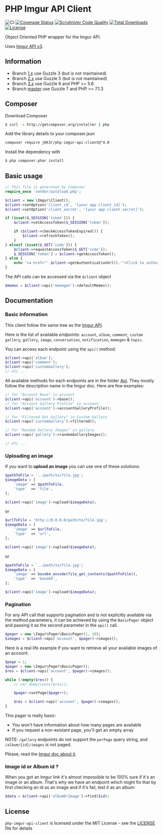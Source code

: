 # PHP Imgur API Client

![CI](https://github.com/j0k3r/php-imgur-api-client/workflows/CI/badge.svg)
[![Coverage Status](https://coveralls.io/repos/j0k3r/php-imgur-api-client/badge.svg?branch=master&service=github)](https://coveralls.io/github/j0k3r/php-imgur-api-client?branch=master)
[![Scrutinizer Code Quality](https://scrutinizer-ci.com/g/j0k3r/php-imgur-api-client/badges/quality-score.png?branch=master)](https://scrutinizer-ci.com/g/j0k3r/php-imgur-api-client/?branch=master)
[![Total Downloads](https://poser.pugx.org/j0k3r/php-imgur-api-client/downloads)](https://packagist.org/packages/j0k3r/php-imgur-api-client)
[![License](https://poser.pugx.org/j0k3r/php-imgur-api-client/license)](https://packagist.org/packages/j0k3r/php-imgur-api-client)

Object Oriented PHP wrapper for the Imgur API.

Uses [Imgur API v3](https://api.imgur.com/).

## Information

* Branch [1.x](https://github.com/j0k3r/php-imgur-api-client/tree/1.x) use Guzzle 3 (but is not maintained)
* Branch [2.x](https://github.com/j0k3r/php-imgur-api-client/tree/2.x) use Guzzle 5 (but is not maintained)
* Branch [3.x](https://github.com/j0k3r/php-imgur-api-client/tree/3.x) use Guzzle 6 and PHP >= 5.6
* Branch [master](https://github.com/j0k3r/php-imgur-api-client/tree/master) use Guzzle 7 and PHP >= 7.1.3

## Composer

Download Composer

```bash
$ curl -s http://getcomposer.org/installer | php
```

Add the library details to your composer.json

```bash
composer require j0k3r/php-imgur-api-client@^4.0
```

Install the dependency with

```bash
$ php composer.phar install
```

## Basic usage

```php
// This file is generated by Composer
require_once 'vendor/autoload.php';

$client = new \Imgur\Client();
$client->setOption('client_id', '[your app client id]');
$client->setOption('client_secret', '[your app client secret]');

if (isset($_SESSION['token'])) {
    $client->setAccessToken($_SESSION['token']);

    if ($client->checkAccessTokenExpired()) {
        $client->refreshToken();
    }
} elseif (isset($_GET['code'])) {
    $client->requestAccessToken($_GET['code']);
    $_SESSION['token'] = $client->getAccessToken();
} else {
    echo '<a href="'.$client->getAuthenticationUrl().'">Click to authorize</a>';
}
```

The API calls can be accessed via the `$client` object

```php
$memes = $client->api('memegen')->defaultMemes();
```

## Documentation

### Basic information

This client follow the same tree as the [Imgur API](https://apidocs.imgur.com).

Here is the list of available _endpoints_: `account`, `album`, `comment`, `custom gallery`, `gallery`, `image`, `conversation`, `notification`, `memegen` & `topic`.

You can access each endpoint using the `api()` method:

```php
$client->api('album');
$client->api('comment');
$client->api('customGallery');
// etc ...
```

All available methods for each endpoints are in the folder [Api](lib/Imgur/Api). They mostly follow the description name in the Imgur doc. Here are few examples:

```php
// for "Account Base" in account
$client->api('account')->base();
// for "Account Gallery Profile" in account
$client->api('account')->accountGalleryProfile();

// for "Filtered Out Gallery" in Custom Gallery
$client->api('customGallery')->filtered();

// for "Random Gallery Images" in gallery
$client->api('gallery')->randomGalleryImages();

// etc ...
```

### Uploading an image

If you want to **upload an image** you can use one of these solutions:

```php
$pathToFile = '../path/to/file.jpg';
$imageData = [
    'image' => $pathToFile,
    'type'  => 'file',
];

$client->api('image')->upload($imageData);
```

or


```php
$urlToFile = 'http://0.0.0.0/path/to/file.jpg';
$imageData = [
    'image' => $urlToFile,
    'type'  => 'url',
];

$client->api('image')->upload($imageData);
```

or


```php
$pathToFile = '../path/to/file.jpg';
$imageData = [
    'image' => base64_encode(file_get_contents($pathToFile)),
    'type'  => 'base64',
];

$client->api('image')->upload($imageData);
```

### Pagination

For any API call that supports pagination and is not explicitly available via the method parameters, it can be achieved by using the `BasicPager` object and passing it as the second parameter in the `api()` call.

```php
$pager = new \Imgur\Pager\BasicPager(1, 10);
$images = $client->api('account', $pager)->images();
```

Here is a real life example if you want to retrieve all your available images of an account:

```php
$page = 1;
$pager = new \Imgur\Pager\BasicPager();
$res = $client->api('account', $pager)->images();

while (!empty($res)) {
    // var_dump(count($res));

    $pager->setPage($page++);

    $res = $client->api('account', $pager)->images();
}
```

This pager is really basic:

 - You won't have information about how many pages are available
 - If you request a non-existant page, you'll get an empty array

NOTE: `/gallery` endpoints do not support the `perPage` query string, and `/album/{id}/images` is not paged.

Please, read the [Imgur doc about it](https://api.imgur.com/#paging_results).

### Image id or Album id ?

When you got an Imgur link it's almost impossible to be 100% sure if it's an image or an album.
That's why we have an endpoint which might fix that by first checking an id as an image and if it's fail, test it as an album:


```php
$data = $client->api('albumOrImage')->find($id);
```

## License

`php-imgur-api-client` is licensed under the MIT License - see the [LICENSE](LICENSE) file for details
